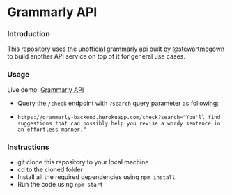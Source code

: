 # Grammarly API

### Introduction

This repository uses the unofficial grammarly api built by [@stewartmcgown](https://github.com/stewartmcgown/grammarly-api) to build another API service on top of it for general use cases.

### Usage

Live demo: [Grammarly API](https://grammarly-backend.herokuapp.com/)

- Query the `/check` endpoint with `?search` query parameter as following:

- `https://grammarly-backend.herokuapp.com/check?search="You'll find suggestions that can possibly help you revise a wordy sentence in an effortless manner."`

### Instructions

- git clone this repository to your local machine
- cd to the cloned folder
- Install all the required dependencies using `npm install`
- Run the code using `npm start`
